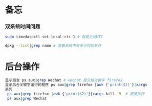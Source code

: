 # 备忘

### 双系统时间问题

```bash
sudo timedatectl set-local-rtc 1 # 就是关闭UTC
```

```bash
dpkg --list|grep name # 查看系统中有多少同名软件
```

# 后台操作

```bash
显示后台 ps aux|grep Wechat # wechat 是分组关键字 firefox
显示后台关键字运行的程序 ps aux|grep firefox |awk {'print($2)'}|xargs
杀死
 ps aux|grep firefox |awk {'print($2)'}|xargs kill -9  # 直接执行
 ps aux|grep Wechat
```
